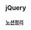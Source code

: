## jQuery
### [노션정리](https://skinny-judo-ed9.notion.site/jQueryStudy-1803893694d9808fa5abe44679f87409?pvs=4)
